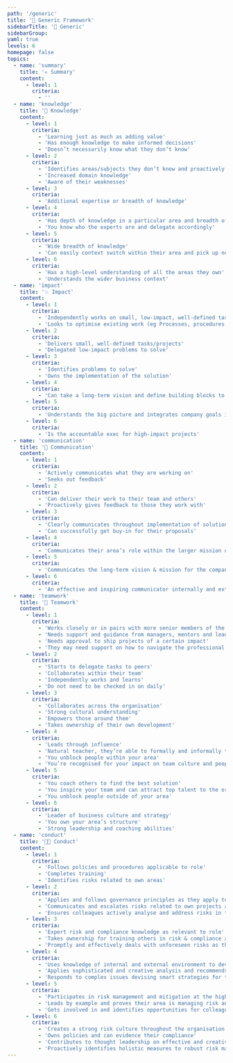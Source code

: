 ```yaml
---
path: '/generic'
title: '📄 Generic Framework'
sidebarTitle: '📄 Generic'
sidebarGroup:
yaml: true
levels: 6
homepage: false
topics:
  - name: 'summary'
    title: '✍️ Summary'
    content:
      - level: 1
        criteria:
          - ''
  - name: 'knowledge'
    title: '🧠 Knowledge'
    content:
      - level: 1
        criteria:
          - 'Learning just as much as adding value'
          - 'Has enough knowledge to make informed decisions'
          - 'Doesn’t necessarily know what they don’t know'
      - level: 2
        criteria:
          - 'Identifies areas/subjects they don’t know and proactively seeks out knowledge'
          - 'Increased domain knowledge'
          - 'Aware of their weaknesses'
      - level: 3
        criteria:
          - 'Additional expertise or breadth of knowledge'
      - level: 4
        criteria:
          - 'Has depth of knowledge in a particular area and breadth of knowledge across their domain'
          - 'You know who the experts are and delegate accordingly'
      - level: 5
        criteria:
          - 'Wide breadth of knowledge'
          - 'Can easily context switch within their area and pick up new concepts'
      - level: 6
        criteria:
          - 'Has a high-level understanding of all the areas they own'
          - 'Understands the wider business context'
  - name: 'impact'
    title: '💥 Impact'
    content:
      - level: 1
        criteria:
          - 'Independently works on small, low-impact, well-defined task'
          - 'Looks to optimise existing work (eg Processes, procedures, products, etc)'
      - level: 2
        criteria:
          - 'Delivers small, well-defined tasks/projects'
          - 'Delegated low-impact problems to solve'
      - level: 3
        criteria:
          - 'Identifies problems to solve'
          - 'Owns the implementation of the solution'
      - level: 4
        criteria:
          - 'Can take a long-term vision and define building blocks to get there'
      - level: 5
        criteria:
          - 'Understands the big picture and integrates company goals into their area'
      - level: 6
        criteria:
          - 'Is the accountable exec for high-impact projects'
  - name: 'communication'
    title: '💬 Communication'
    content:
      - level: 1
        criteria:
          - 'Actively communicates what they are working on'
          - 'Seeks out feedback'
      - level: 2
        criteria:
          - 'Can deliver their work to their team and others'
          - 'Proactively gives feedback to those they work with'
      - level: 3
        criteria:
          - 'Clearly communicates throughout implementation of solutions'
          - 'Can successfully get buy-in for their proposals'
      - level: 4
        criteria:
          - 'Communicates their area’s role within the larger mission of the company'
      - level: 5
        criteria:
          - 'Communicates the long-term vision & mission for the company and their area'
      - level: 6
        criteria:
          - 'An effective and inspiring communicator internally and externally'
  - name: 'teamwork'
    title: '🤝 Teamwork'
    content:
      - level: 1
        criteria:
          - 'Works closely or in pairs with more senior members of the team when facing tasks for the first time'
          - 'Needs support and guidance from managers, mentors and leads'
          - 'Needs approval to ship projects of a certain impact'
          - 'They may need support on how to navigate the professional environment'
      - level: 2
        criteria:
          - 'Starts to delegate tasks to peers'
          - 'Collaborates within their team'
          - 'Independently works and learns'
          - 'Do not need to be checked in on daily'
      - level: 3
        criteria:
          - 'Collaborates across the organisation'
          - 'Strong cultural understanding'
          - 'Empowers those around them'
          - 'Takes ownership of their own development'
      - level: 4
        criteria:
          - 'Leads through influence'
          - 'Natural teacher, they’re able to formally and informally teach those around them'
          - 'You unblock people within your area'
          - 'You’re recognised for your impact on team culture and people want to work with you'
      - level: 5
        criteria:
          - 'You coach others to find the best solution'
          - 'You inspire your team and can attract top talent to the organisation'
          - 'You unblock people outside of your area'
      - level: 6
        criteria:
          - 'Leader of business culture and strategy'
          - 'You own your area’s structure'
          - 'Strong leadership and coaching abilities'
  - name: 'conduct'
    title: '👩‍💻 Conduct'
    content:
      - level: 1
        criteria:
          - 'Follows policies and procedures applicable to role'
          - 'Completes training'
          - 'Identifies risks related to own areas'
      - level: 2
        criteria:
          - 'Applies and follows governance principles as they apply to role'
          - 'Communicates and escalates risks related to own projects and business area'
          - 'Ensures colleagues actively analyse and address risks in their area'
      - level: 3
        criteria:
          - 'Expert risk and compliance knowledge as relevant to role'
          - 'Takes ownership for training others in risk & compliance as relevant to their role'
          - 'Promptly and effectively deals with unforeseen risks as they arise'
      - level: 4
        criteria:
          - 'Uses knowledge of internal and external environment to develop strategy and internal policy'
          - 'Applies sophisticated and creative analysis and recommends remediating action'
          - 'Responds to complex issues devising smart strategies for the mitigation of risk'
      - level: 5
        criteria:
          - 'Participates in risk management and mitigation at the highest industry level'
          - 'Leads by example and proves their area is managing risk and compliance within appetite'
          - 'Gets involved in and identifies opportunities for colleagues to participate in advisory, strategic, industry bodies to learn and share best practice in their area of business'
      - level: 6
        criteria:
          - 'Creates a strong risk culture throughout the organisation'
          - 'Owns policies and can evidence their compliance'
          - 'Contributes to thought leadership on effective and creative risk management throughout the industry'
          - 'Proactively identifies holistic measures to robust risk management and implements them company-wide'
---
```

